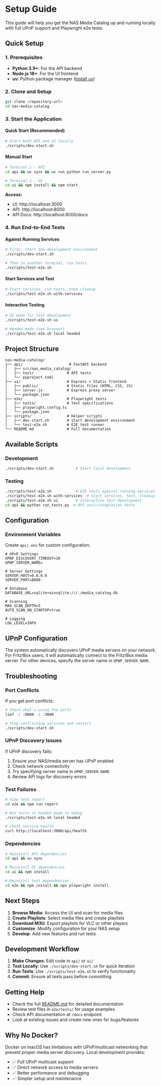 # Setup Guide

This guide will help you get the NAS Media Catalog up and running locally with full UPnP support and Playwright e2e tests.

## Quick Setup

### 1. Prerequisites

- **Python 3.9+**: For the API backend
- **Node.js 18+**: For the UI frontend  
- **uv**: Python package manager ([Install uv](https://github.com/astral-sh/uv))

### 2. Clone and Setup

```bash
git clone <repository-url>
cd nas-media-catalog
```

### 3. Start the Application

#### Quick Start (Recommended)
```bash
# Start both API and UI locally
./scripts/dev-start.sh
```

#### Manual Start
```bash
# Terminal 1 - API
cd api && uv sync && uv run python run_server.py

# Terminal 2 - UI  
cd ui && npm install && npm start
```

**Access:**
- UI: http://localhost:3000
- API: http://localhost:8000
- API Docs: http://localhost:8000/docs

### 4. Run End-to-End Tests

#### Against Running Services
```bash
# First, start the development environment
./scripts/dev-start.sh

# Then in another terminal, run tests
./scripts/test-e2e.sh
```

#### Start Services and Test
```bash
# Start services, run tests, then cleanup
./scripts/test-e2e.sh with-services
```

#### Interactive Testing
```bash
# UI mode for test development
./scripts/test-e2e.sh ui

# Headed mode (see browser)
./scripts/test-e2e.sh local headed
```

## Project Structure

```
nas-media-catalog/
├── api/                     # FastAPI backend
│   ├── src/nas_media_catalog/
│   ├── test/               # API tests
│   └── pyproject.toml
├── ui/                     # Express + Static frontend
│   ├── public/             # Static files (HTML, CSS, JS)
│   ├── server.js           # Express proxy server
│   └── package.json
├── e2e/                    # Playwright tests
│   ├── tests/              # Test specifications
│   ├── playwright.config.ts
│   └── package.json
├── scripts/                # Helper scripts
│   ├── dev-start.sh        # Start development environment
│   └── test-e2e.sh         # E2E test runner
└── README.md               # Full documentation
```

## Available Scripts

### Development
```bash
./scripts/dev-start.sh          # Start local development
```

### Testing
```bash
./scripts/test-e2e.sh           # E2E tests against running services
./scripts/test-e2e.sh with-services  # Start services, test, cleanup
./scripts/test-e2e.sh ui        # Interactive test development
cd api && python run_tests.py  # API unit/integration tests
```

## Configuration

### Environment Variables

Create `api/.env` for custom configuration:

```env
# UPnP Settings
UPNP_DISCOVERY_TIMEOUT=10
UPNP_SERVER_NAME=

# Server Settings
SERVER_HOST=0.0.0.0
SERVER_PORT=8000

# Database
DATABASE_URL=sqlite+aiosqlite:///./media_catalog.db

# Scanning
MAX_SCAN_DEPTH=5
AUTO_SCAN_ON_STARTUP=true

# Logging
LOG_LEVEL=INFO
```

## UPnP Configuration

The system automatically discovers UPnP media servers on your network. For Fritz!Box users, it will automatically connect to the Fritz!Box media server. For other devices, specify the server name in `UPNP_SERVER_NAME`.

## Troubleshooting

### Port Conflicts
If you get port conflicts:
```bash
# Check what's using the ports
lsof -i :8000 -i :3000

# Stop conflicting services and restart
./scripts/dev-start.sh
```

### UPnP Discovery Issues
If UPnP discovery fails:
1. Ensure your NAS/media server has UPnP enabled
2. Check network connectivity
3. Try specifying server name in `UPNP_SERVER_NAME`
4. Review API logs for discovery errors

### Test Failures
```bash
# View test report
cd e2e && npm run report

# Run tests in headed mode to debug
./scripts/test-e2e.sh local headed

# Check service health
curl http://localhost:3000/api/health
```

### Dependencies
```bash
# Reinstall API dependencies
cd api && uv sync

# Reinstall UI dependencies
cd ui && npm install

# Reinstall test dependencies
cd e2e && npm install && npx playwright install
```

## Next Steps

1. **Browse Media**: Access the UI and scan for media files
2. **Create Playlists**: Select media files and create playlists
3. **Download M3U**: Export playlists for VLC or other players
4. **Customize**: Modify configuration for your NAS setup
5. **Develop**: Add new features and run tests

## Development Workflow

1. **Make Changes**: Edit code in `api/` or `ui/`
2. **Test Locally**: Use `./scripts/dev-start.sh` for quick iteration
3. **Run Tests**: Use `./scripts/test-e2e.sh` to verify functionality
4. **Commit**: Ensure all tests pass before committing

## Getting Help

- Check the full [README.md](README.md) for detailed documentation
- Review test files in `e2e/tests/` for usage examples
- Check API documentation at `/docs` endpoint
- Look at existing issues and create new ones for bugs/features

## Why No Docker?

Docker on macOS has limitations with UPnP/multicast networking that prevent proper media server discovery. Local development provides:
- ✅ Full UPnP multicast support
- ✅ Direct network access to media servers
- ✅ Better performance and debugging
- ✅ Simpler setup and maintenance